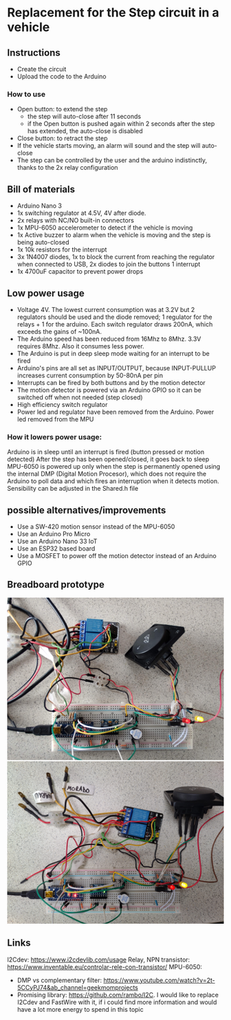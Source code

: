 # Replacement for the Step circuit in a vehicle

## Instructions
- Create the circuit
- Upload the code to the Arduino

### How to use
- Open button: to extend the step
  - the step will auto-close after 11 seconds
  - if the Open button is pushed again within 2 seconds after the step has extended, the auto-close is disabled
- Close button: to retract the step
- If the vehicle starts moving, an alarm will sound and the step will auto-close
- The step can be controlled by the user and the arduino indistinctly, thanks to the 2x relay configuration

## Bill of materials
- Arduino Nano 3
- 1x switching regulator at 4.5V, 4V after diode.
- 2x relays with NC/NO built-in connectors
- 1x MPU-6050 accelerometer to detect if the vehicle is moving
- 1x Active buzzer to alarm when the vehicle is moving and the step is being auto-closed
- 1x 10k resistors for the interrupt
- 3x 1N4007 diodes, 1x to block the current from reaching the regulator when connected to USB, 2x diodes to join the buttons 1 interrupt
- 1x 4700uF capacitor to prevent power drops

## Low power usage
  - Voltage 4V. The lowest current consumption was at 3.2V but 2 regulators should be used and the diode removed; 1 regulator for the relays + 1 for the arduino. Each switch regulator draws 200nA, which exceeds the gains of ~100nA.
  - The Arduino speed has been reduced from 16Mhz to 8Mhz. 3.3V requires 8Mhz. Also it consumes less power.
  - The Arduino is put in deep sleep mode waiting for an interrupt to be fired
  - Arduino's pins are all set as INPUT/OUTPUT, because INPUT-PULLUP increases current consumption by 50-80nA per pin
  - Interrupts can be fired by both buttons and by the motion detector
  - The motion detector is powered via an Arduino GPIO so it can be switched off when not needed (step closed)
  - High efficiency switch regulator
  - Power led and regulator have been removed from the Arduino. Power led removed from the MPU

### How it lowers power usage:
Arduino is in sleep until an interrupt is fired (button pressed or motion detected)
After the step has been opened/closed, it goes back to sleep
MPU-6050 is powered up only when the step is permanently opened using the internal DMP (Digital Motion Procesor), which does not require the Arduino to poll data and which fires an interruption when it detects motion. Sensibility can be adjusted in the Shared.h file

## possible alternatives/improvements
- Use a SW-420 motion sensor instead of the MPU-6050
- Use an Arduino Pro Micro
- Use an Arduino Nano 33 IoT
- Use an ESP32 based board
- Use a MOSFET to power off the motion detector instead of an Arduino GPIO

## Breadboard prototype
![Schematic](images/breadboard_view1.jpg)
![Schematic](images/breadboard_view2.jpg)

## Links

I2Cdev: https://www.i2cdevlib.com/usage
Relay, NPN transistor: https://www.inventable.eu/controlar-rele-con-transistor/
MPU-6050:
  - DMP vs complementary filter: https://www.youtube.com/watch?v=2t-5CCyPJ74&ab_channel=geekmomprojects
  - Promising library: https://github.com/rambo/I2C. I would like to replace I2Cdev and FastWire with it, if i could find more information and would have a lot more energy to spend in this topic
